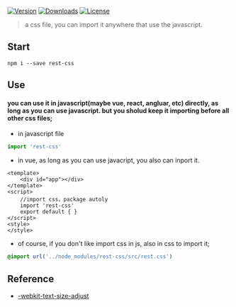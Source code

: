 <p align="left">
  <a href="https://www.npmjs.com/package/rest-css"><img src="https://img.shields.io/npm/v/rest-css.svg" alt="Version"></a>
  <a href="https://www.npmjs.com/package/rest-css"><img src="https://img.shields.io/npm/dm/rest-css.svg" alt="Downloads"></a>
  <a href="https://www.npmjs.com/package/rest-css"><img src="https://img.shields.io/npm/l/rest-css.svg" alt="License"></a>
</p>

> a css file, you can import it anywhere that use the javascript.

## Start
``` shell
npm i --save rest-css
```

## Use
#### you can use it in javascript(maybe vue, react, angluar, etc) directly, as long as you can use javascript. but you sholud keep it importing before all other css files;
- in javascript file
``` javascript
import 'rest-css'
```
- in vue, as long as you can use javacript, you also can inport it.
``` vue
<template>
    <div id="app"></div>
</template>
<script>
    //import css，package autoly
    import 'rest-css'
    export default { }
</script>
<style>
</style>
```
- of course, if you don't like import css in js, also in css to import it;
``` css
@import url('../node_modules/rest-css/src/rest.css')
```
## Reference
- [-webkit-text-size-adjust](http://blog.csdn.net/mxy2013/article/details/49813331)